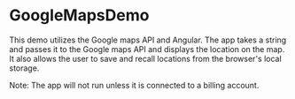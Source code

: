 # GoogleMapsDemo

This demo utilizes the Google maps API and Angular.
The app takes a string and passes it to the Google maps API and displays the location on the map.
It also allows the user to save and recall locations from the browser's local storage.

Note: The app will not run unless it is connected to a billing account.
